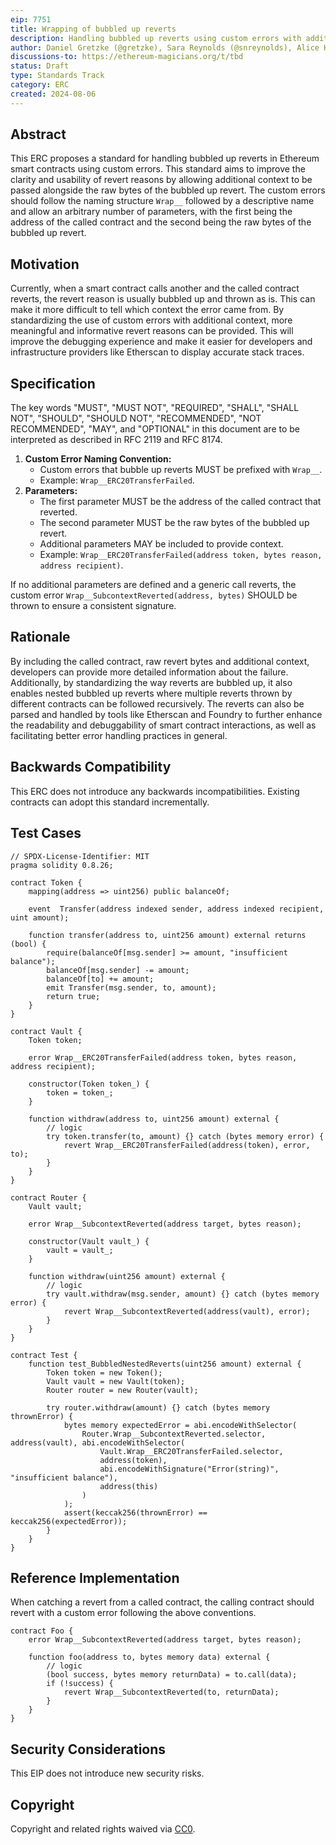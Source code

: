 ```yaml
---
eip: 7751
title: Wrapping of bubbled up reverts
description: Handling bubbled up reverts using custom errors with additional context
author: Daniel Gretzke (@gretzke), Sara Reynolds (@snreynolds), Alice Henshaw (@hensha256), Marko Veniger <marko.veniger@tenderly.co>, Hadrien Croubois (@Amxx)
discussions-to: https://ethereum-magicians.org/t/tbd
status: Draft
type: Standards Track
category: ERC
created: 2024-08-06
---
```


## Abstract

This ERC proposes a standard for handling bubbled up reverts in Ethereum smart contracts using custom errors. This standard aims to improve the clarity and usability of revert reasons by allowing additional context to be passed alongside the raw bytes of the bubbled up revert. The custom errors should follow the naming structure `Wrap__` followed by a descriptive name and allow an arbitrary number of parameters, with the first being the address of the called contract and the second being the raw bytes of the bubbled up revert.

## Motivation

Currently, when a smart contract calls another and the called contract reverts, the revert reason is usually bubbled up and thrown as is. This can make it more difficult to tell which context the error came from. By standardizing the use of custom errors with additional context, more meaningful and informative revert reasons can be provided. This will improve the debugging experience and make it easier for developers and infrastructure providers like Etherscan to display accurate stack traces.

## Specification

The key words "MUST", "MUST NOT", "REQUIRED", "SHALL", "SHALL NOT", "SHOULD", "SHOULD NOT", "RECOMMENDED", "NOT RECOMMENDED", "MAY", and "OPTIONAL" in this document are to be interpreted as described in RFC 2119 and RFC 8174.

1. **Custom Error Naming Convention:**
   - Custom errors that bubble up reverts MUST be prefixed with `Wrap__`.
   - Example: `Wrap__ERC20TransferFailed`.
2. **Parameters:**
   - The first parameter MUST be the address of the called contract that reverted.
   - The second parameter MUST be the raw bytes of the bubbled up revert.
   - Additional parameters MAY be included to provide context.
   - Example: `Wrap__ERC20TransferFailed(address token, bytes reason, address recipient)`.

If no additional parameters are defined and a generic call reverts, the custom error `Wrap__SubcontextReverted(address, bytes)` SHOULD be thrown to ensure a consistent signature.

## Rationale

By including the called contract, raw revert bytes and additional context, developers can provide more detailed information about the failure. Additionally, by standardizing the way reverts are bubbled up, it also enables nested bubbled up reverts where multiple reverts thrown by different contracts can be followed recursively. The reverts can also be parsed and handled by tools like Etherscan and Foundry to further enhance the readability and debuggability of smart contract interactions, as well as facilitating better error handling practices in general.

## Backwards Compatibility

This ERC does not introduce any backwards incompatibilities. Existing contracts can adopt this standard incrementally.

## Test Cases

```solidity
// SPDX-License-Identifier: MIT
pragma solidity 0.8.26;

contract Token {
    mapping(address => uint256) public balanceOf;

    event  Transfer(address indexed sender, address indexed recipient, uint amount);

    function transfer(address to, uint256 amount) external returns (bool) {
        require(balanceOf[msg.sender] >= amount, "insufficient balance");
        balanceOf[msg.sender] -= amount;
        balanceOf[to] += amount;
        emit Transfer(msg.sender, to, amount);
        return true;
    }
}

contract Vault {
    Token token;

    error Wrap__ERC20TransferFailed(address token, bytes reason, address recipient);

    constructor(Token token_) {
        token = token_;
    }

    function withdraw(address to, uint256 amount) external {
        // logic
        try token.transfer(to, amount) {} catch (bytes memory error) {
            revert Wrap__ERC20TransferFailed(address(token), error, to);
        }
    }
}

contract Router {
    Vault vault;

    error Wrap__SubcontextReverted(address target, bytes reason);

    constructor(Vault vault_) {
        vault = vault_;
    }

    function withdraw(uint256 amount) external {
        // logic
        try vault.withdraw(msg.sender, amount) {} catch (bytes memory error) {
            revert Wrap__SubcontextReverted(address(vault), error);
        }
    }
}

contract Test {
    function test_BubbledNestedReverts(uint256 amount) external {
        Token token = new Token();
        Vault vault = new Vault(token);
        Router router = new Router(vault);

        try router.withdraw(amount) {} catch (bytes memory thrownError) {
            bytes memory expectedError = abi.encodeWithSelector(
                Router.Wrap__SubcontextReverted.selector, address(vault), abi.encodeWithSelector(
                    Vault.Wrap__ERC20TransferFailed.selector,
                    address(token),
                    abi.encodeWithSignature("Error(string)", "insufficient balance"),
                    address(this)
                )
            );
            assert(keccak256(thrownError) == keccak256(expectedError));
        }
    }
}
```

## Reference Implementation

When catching a revert from a called contract, the calling contract should revert with a custom error following the above conventions.

```solidity
contract Foo {
    error Wrap__SubcontextReverted(address target, bytes reason);

    function foo(address to, bytes memory data) external {
        // logic
        (bool success, bytes memory returnData) = to.call(data);
        if (!success) {
            revert Wrap__SubcontextReverted(to, returnData);
        }
    }
}
```

## Security Considerations

This EIP does not introduce new security risks.

## Copyright

Copyright and related rights waived via [CC0](../LICENSE.md).
